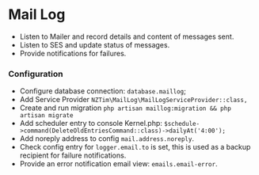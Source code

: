 # Mail Log

* Listen to Mailer and record details and content of messages sent.
* Listen to SES and update status of messages.
* Provide notifications for failures.

### Configuration

* Configure database connection: `database.maillog`;
* Add Service Provider `NZTim\MailLog\MailLogServiceProvider::class,`
* Create and run migration `php artisan maillog:migration && php artisan migrate`
* Add scheduler entry to console Kernel.php: `$schedule->command(DeleteOldEntriesCommand::class)->dailyAt('4:00');`
* Add noreply address to config `mail.address.noreply`.
* Check config entry for `logger.email.to` is set, this is used as a backup recipient for failure notifications.
* Provide an error notification email view: `emails.email-error`.

